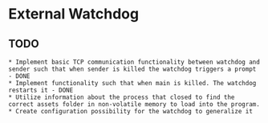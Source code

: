 # External Watchdog

## TODO
    * Implement basic TCP communication functionality between watchdog and sender such that when sender is killed the watchdog triggers a prompt - DONE
    * Implement functionality such that when main is killed. The watchdog restarts it - DONE
    * Utilize information about the process that closed to find the correct assets folder in non-volatile memory to load into the program.
    * Create configuration possibility for the watchdog to generalize it

    
